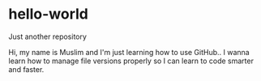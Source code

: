 # hello-world
Just another repository

Hi, my name is Muslim and I'm just learning how to use GitHub..
I wanna learn how to manage file versions properly so I can learn to code smarter and faster.
